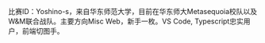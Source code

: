 比赛ID：Yoshino-s，来自华东师范大学，目前在华东师大Metasequoia校队以及W&M联合战队。主要方向Misc Web，新手一枚。VS Code, Typescript忠实用户，前端切图手。
